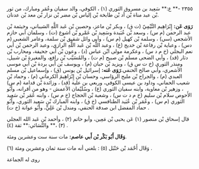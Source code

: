 ٢٣٥٥ -** ع:** سَعِيد بن مسروق الثوري (١) ، الكوفي، والد سفيان وعُمَر ومبارك، من ثور بْن عبد مناة بْن أد بْن طابخة بْن إلياس بْن مضر بْن نزار بْن معد بْن عدنان.

**رَوَى عَن:** إِبْرَاهِيم التَّيْمِيّ (ت ق) ، وبكر بْن ماعز، وحصين بْن عَبد اللَّهِ الشيباني، وخيثمة بْن عبد الرحمن (م س) ، وسعد بْن عُبَيدة وسَعِيد بْن عَمْرو بْن اشوع (ت) ، وسلمان أبي حازم الأشجعي (سي) ، وسلمة بْن كهيل (م س) ، وأبي وائل شقيق بْن سلمة، وعامر الشعبي (م دس) ، وعباية بْن رفاعة بْن خديج (ع) ، وعبد اللَّه بْن عَبد اللَّهِ الرازي، وعبد الرحمن بْن أَبي نعم البجلي (خ م د س) ، وعكرمة مولى ابْن عباس (د) ، وعون بْن أَبي جحيفة، ومحارب بْن دثار (قد) ، وأبي الضحى مسلم بْن صبيح (م ت) ، والمُسَيَّب بْن رافع، والمغيرة بْن شبيل، ومنذر الثوري (خ ت س ق) ، ويزيد بْن حبان (م) ، ويوسف بْن أَبي بردة بْن أَبي موسى الأشعري، وأبي صالح الحنفي.**رَوَى عَنه:** إسرائيل بْن يونس (ق) ، وإسماعيل بْن مسلم العبدي (م) ، والجراح بْن مليح الرؤاسي، وحسان بْن إِبْرَاهِيمَ الكرماني (م) ، وحماد بْن شعيب الحماني، وداود بن عيسى الكوفي، وربعي بن علية (قد) ، وزائدة بْن قدامة (م س) ، وزهير بْن معاوية، وابنه سفيان الثوري (ع) ، وسُلَيْمان الأعمش - وهو من أقرانه، وأَبُو الأَحوص سلام بْن سليم (خ م د ت س) ، وشعبة بْن الحجاج (خ م س) ، وابنه عُمَر بْن سَعِيد الثوري (م س) ، وعُمَر بْن عُبَيد الطنافسي (خ ق) ، وابنه المبارك بْن سَعِيد الثوري، وأَبُو حماد المفضل ابن صدقة الحنفي، ومندل بْن عَلِيٍّ، وأَبُو عوانة (خ ت) .

قال إسحاق بْن منصور (١) عَن يحيى بْن مَعِين، وأبو حاتم (٢) ، وأحمد بْن عَبد الله العجلي (٣) ،** والنَّسَائي:** ثقة (٤) .

**وَقَال أَبُو بَكْر بْن أَبي عاصم:** مات سنة ست وعشرين ومئة.

وَقَال أَحْمَد بْن حَنْبَل (٥) : بلغني أنه مات سنة ثمان وعشرين ومئة (٦) .

روى له الجماعة